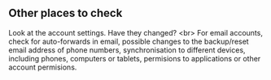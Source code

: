 
## Other places to check

Look at the account settings. Have they changed?
&lt;br&gt;
For email accounts, check for auto-forwards in email, possible changes to the backup/reset email address of phone numbers, synchronisation to different devices, including phones, computers or tablets, permisions to applications or other account permisions.
